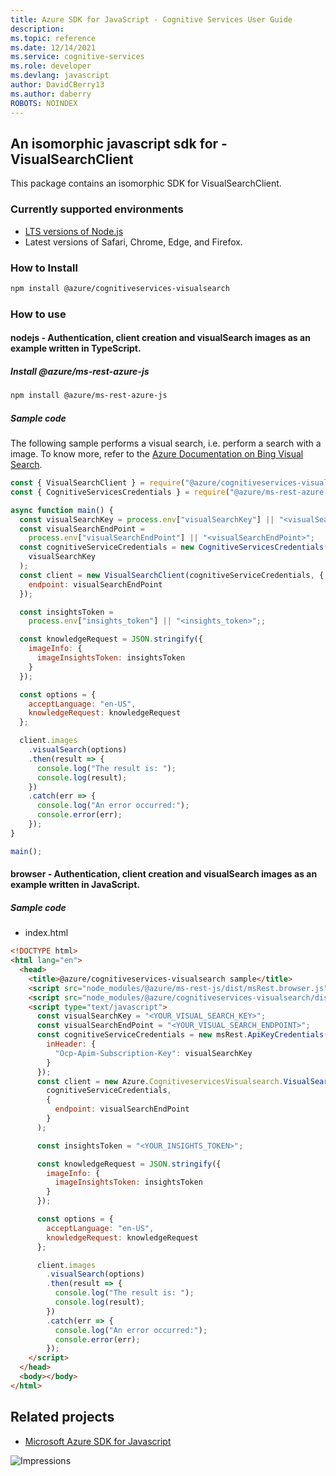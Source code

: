 ```yaml
---
title: Azure SDK for JavaScript - Cognitive Services User Guide
description: 
ms.topic: reference
ms.date: 12/14/2021
ms.service: cognitive-services
ms.role: developer
ms.devlang: javascript
author: DavidCBerry13
ms.author: daberry
ROBOTS: NOINDEX
---
```

## An isomorphic javascript sdk for - VisualSearchClient

This package contains an isomorphic SDK for VisualSearchClient.

### Currently supported environments

- [LTS versions of Node.js](https://nodejs.org/about/releases/)
- Latest versions of Safari, Chrome, Edge, and Firefox.

### How to Install

```bash
npm install @azure/cognitiveservices-visualsearch
```

### How to use

#### nodejs - Authentication, client creation and visualSearch images as an example written in TypeScript.

##### Install @azure/ms-rest-azure-js

```bash
npm install @azure/ms-rest-azure-js
```

##### Sample code
The following sample performs a visual search, i.e. perform a search with a image. To know more, refer to the [Azure Documentation on Bing Visual Search](https://docs.microsoft.com/azure/cognitive-services/bing-visual-search/).

```javascript
const { VisualSearchClient } = require("@azure/cognitiveservices-visualsearch");
const { CognitiveServicesCredentials } = require("@azure/ms-rest-azure-js");

async function main() {
  const visualSearchKey = process.env["visualSearchKey"] || "<visualSearchKey>";
  const visualSearchEndPoint =
    process.env["visualSearchEndPoint"] || "<visualSearchEndPoint>";
  const cognitiveServiceCredentials = new CognitiveServicesCredentials(
    visualSearchKey
  );
  const client = new VisualSearchClient(cognitiveServiceCredentials, {
    endpoint: visualSearchEndPoint
  });

  const insightsToken =
    process.env["insights_token"] || "<insights_token>";;

  const knowledgeRequest = JSON.stringify({
    imageInfo: {
      imageInsightsToken: insightsToken
    }
  });

  const options = {
    acceptLanguage: "en-US",
    knowledgeRequest: knowledgeRequest
  };

  client.images
    .visualSearch(options)
    .then(result => {
      console.log("The result is: ");
      console.log(result);
    })
    .catch(err => {
      console.log("An error occurred:");
      console.error(err);
    });
}

main();
```

#### browser - Authentication, client creation and visualSearch images as an example written in JavaScript.

##### Sample code

- index.html
```html
<!DOCTYPE html>
<html lang="en">
  <head>
    <title>@azure/cognitiveservices-visualsearch sample</title>
    <script src="node_modules/@azure/ms-rest-js/dist/msRest.browser.js"></script>
    <script src="node_modules/@azure/cognitiveservices-visualsearch/dist/cognitiveservices-visualsearch.js"></script>
    <script type="text/javascript">
      const visualSearchKey = "<YOUR_VISUAL_SEARCH_KEY>";
      const visualSearchEndPoint = "<YOUR_VISUAL_SEARCH_ENDPOINT>";
      const cognitiveServiceCredentials = new msRest.ApiKeyCredentials({
        inHeader: {
          "Ocp-Apim-Subscription-Key": visualSearchKey
        }
      });
      const client = new Azure.CognitiveservicesVisualsearch.VisualSearchClient(
        cognitiveServiceCredentials,
        {
          endpoint: visualSearchEndPoint
        }
      );

      const insightsToken = "<YOUR_INSIGHTS_TOKEN>";

      const knowledgeRequest = JSON.stringify({
        imageInfo: {
          imageInsightsToken: insightsToken
        }
      });

      const options = {
        acceptLanguage: "en-US",
        knowledgeRequest: knowledgeRequest
      };

      client.images
        .visualSearch(options)
        .then(result => {
          console.log("The result is: ");
          console.log(result);
        })
        .catch(err => {
          console.log("An error occurred:");
          console.error(err);
        });
    </script>
  </head>
  <body></body>
</html>
```

## Related projects

- [Microsoft Azure SDK for Javascript](https://github.com/Azure/azure-sdk-for-js)

![Impressions](https://azure-sdk-impressions.azurewebsites.net/api/impressions/azure-sdk-for-js%2Fsdk%2Fcognitiveservices%2Fcognitiveservices-visualsearch%2FREADME.png)
